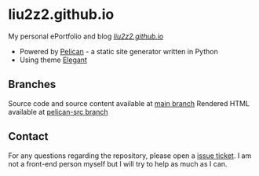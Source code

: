 # liu2z2.github.io
My personal ePortfolio and blog *[liu2z2.github.io](https://liu2z2.github.io/)*
- Powered by [Pelican](https://blog.getpelican.com/) - a static site generator written in Python 
- Using theme [Elegant](https://elegant.oncrashreboot.com/)

## Branches
Source code and source content available at [main branch](https://github.com/liu2z2/liu2z2.github.io/tree/main)
Rendered HTML available at [pelican-src branch](https://github.com/liu2z2/liu2z2.github.io/tree/pelican-src)

## Contact
For any questions regarding the repository, please open a [issue ticket](https://github.com/liu2z2/liu2z2.github.io/issues/new). I am not a front-end person myself but I will try to help as much as I can.
